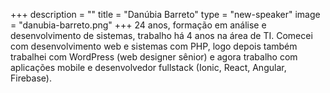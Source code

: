+++
description = ""
title = "Danúbia Barreto"
type = "new-speaker"
image = "danubia-barreto.png"
+++
24 anos, formação em análise e desenvolvimento de sistemas, trabalho há 4 anos na área de TI. Comecei com desenvolvimento web e sistemas com PHP, logo depois também trabalhei com WordPress (web designer sênior) e agora trabalho com aplicações mobile e desenvolvedor fullstack (Ionic, React, Angular, Firebase).